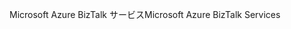 <span data-ttu-id="9def8-101">Microsoft Azure BizTalk サービス</span><span class="sxs-lookup"><span data-stu-id="9def8-101">Microsoft Azure BizTalk Services</span></span>